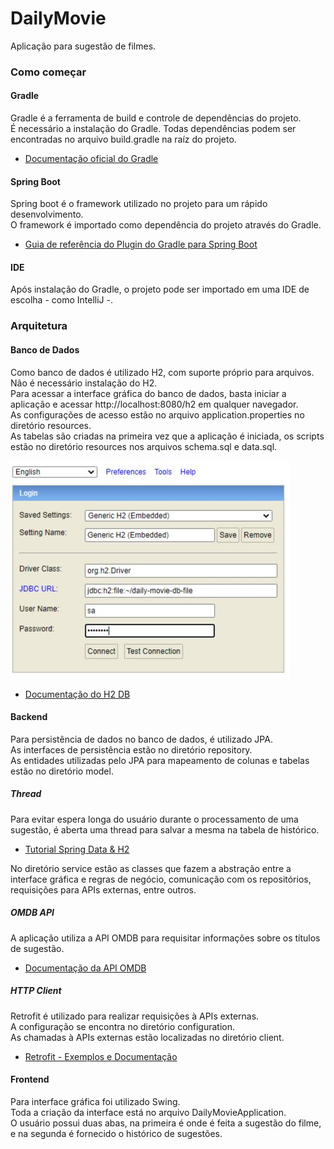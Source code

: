 # DailyMovie

Aplicação para sugestão de filmes.

### Como começar

#### Gradle
Gradle é a ferramenta de build e controle de dependências do projeto. <br />
É necessário a instalação do Gradle.
Todas dependências podem ser encontradas no arquivo build.gradle na raíz do projeto.

* [Documentação oficial do Gradle](https://docs.gradle.org)

#### Spring Boot
Spring boot é o framework utilizado no projeto para um rápido desenvolvimento. <br />
O framework é importado como dependência do projeto através do Gradle.

* [Guia de referência do Plugin do Gradle para Spring Boot](https://docs.spring.io/spring-boot/docs/2.4.0/gradle-plugin/reference/html/)

#### IDE
Após instalação do Gradle, o projeto pode ser importado em uma IDE de escolha - como IntelliJ -.

### Arquitetura

#### Banco de Dados
Como banco de dados é utilizado H2, com suporte próprio para arquivos. <br />
Não é necessário instalação do H2. <br />
Para acessar a interface gráfica do banco de dados, basta iniciar a aplicação e acessar http://localhost:8080/h2 em qualquer navegador. <br />
As configurações de acesso estão no arquivo application.properties no diretório resources. <br />
As tabelas são criadas na primeira vez que a aplicação é iniciada, os scripts estão no diretório resources nos arquivos schema.sql e data.sql.

![Console do H2](src//main/resources/img/h2-console.jpg?raw=true) <br />

* [Documentação do H2 DB](https://www.h2database.com/html/features.html)

#### Backend

Para persistência de dados no banco de dados, é utilizado JPA. <br />
As interfaces de persistência estão no diretório repository. <br />
As entidades utilizadas pelo JPA para mapeamento de colunas e tabelas estão no diretório model. <br />

##### Thread
Para evitar espera longa do usuário durante o processamento de uma sugestão,
é aberta uma thread para salvar a mesma na tabela de histórico.

* [Tutorial Spring Data & H2](http://fullstackninja.com.br/h2-database-com-spring-data/) <br />

No diretório service estão as classes que fazem a abstração entre a interface gráfica e regras de negócio,
comunicação com os repositórios, requisições para APIs externas, entre outros.

##### OMDB API

A aplicação utiliza a API OMDB para requisitar informações sobre os títulos de sugestão.

* [Documentação da API OMDB](http://www.omdbapi.com/)

##### HTTP Client

Retrofit é utilizado para realizar requisições à APIs externas. <br />
A configuração se encontra no diretório configuration. <br />
As chamadas à APIs externas estão localizadas no diretório client.

* [Retrofit - Exemplos e Documentação](https://square.github.io/retrofit/)

#### Frontend

Para interface gráfica foi utilizado Swing. <br />
Toda a criação da interface está no arquivo DailyMovieApplication. <br />
O usuário possui duas abas, na primeira é onde é feita a sugestão do filme, e na
segunda é fornecido o histórico de sugestões.